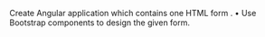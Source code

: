 Create Angular application which contains one HTML form .
• Use Bootstrap components to design the given form.
